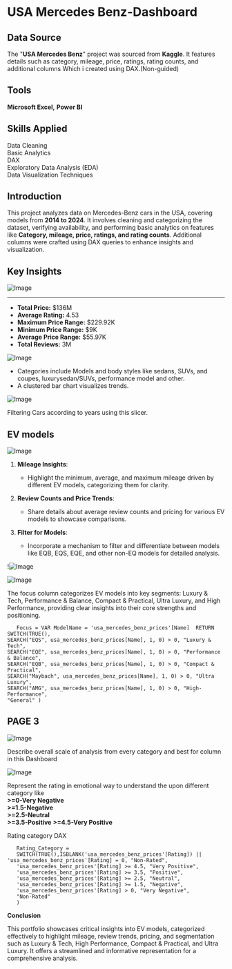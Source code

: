 # USA Mercedes Benz-Dashboard



## Data Source
The "**USA Mercedes Benz**" project was sourced from **Kaggle**.
It features details such as category, mileage, price, ratings, rating counts, and additional columns Which i created using DAX.(Non-guided)

## Tools 

**Microsoft Excel,**
**Power BI**
## Skills Applied
Data Cleaning      
Basic Analytics      
 DAX   
  Exploratory Data Analysis (EDA)  
   Data Visualization Techniques



## Introduction
This project analyzes data on Mercedes-Benz cars in the USA, covering models from **2014 to 2024**. It involves cleaning and categorizing the dataset, verifying availability, and performing basic analytics on features like **Category, mileage, price, ratings, and rating counts**. Additional columns were crafted using DAX queries to enhance insights and visualization.

## Key Insights

![Image](https://github.com/user-attachments/assets/583e76bc-e9e1-4f32-9bf8-13836b167e87)

  

---
- **Total Price:** $136M  
- **Average Rating:** 4.53  
- **Maximum Price Range:** $229.92K  
- **Minimum Price Range:** $9K  
- **Average Price Range:** $55.97K  
- **Total Reviews:** 3M 

![Image](https://github.com/user-attachments/assets/42634b4c-629c-4869-8c42-95fe8a952cf4)


  - Categories include Models and body styles like sedans, SUVs, and coupes, luxurysedan/SUVs, performance model and other.  
- A clustered bar chart visualizes trends. 

![Image](https://github.com/user-attachments/assets/21e17b63-b214-4127-ae31-056afcfd49bd)

Filtering Cars according to years using this slicer.


## EV models

![Image](https://github.com/user-attachments/assets/fad9c6e5-6037-4c59-9a8a-afbfd1d4fce4)



1. **Mileage Insights**:
   - Highlight the minimum, average, and maximum mileage driven by different EV models, categorizing them for clarity.

2. **Review Counts and Price Trends**:
   - Share details about average review counts and pricing for various EV models to showcase comparisons.

3. **Filter for Models**:
   - Incorporate a mechanism to filter and differentiate between models like EQB, EQS, EQE, and other non-EQ models for detailed analysis.

   
!![Image](https://github.com/user-attachments/assets/721c8b14-55bd-449c-9aa4-79214c54b456)

![Image](https://github.com/user-attachments/assets/668f2df7-f89a-4eb9-975f-91a5af704a10)


The focus column categorizes EV models into key segments: Luxury & Tech, Performance & Balance, Compact & Practical, Ultra Luxury, and High Performance, providing clear insights into their core strengths and positioning.






       Focus = VAR ModelName = 'usa_mercedes_benz_prices'[Name]  RETURN SWITCH(TRUE(),
    SEARCH("EQS", usa_mercedes_benz_prices[Name], 1, 0) > 0, "Luxury & Tech",
    SEARCH("EQE", usa_mercedes_benz_prices[Name], 1, 0) > 0, "Performance & Balance",
    SEARCH("EQB", usa_mercedes_benz_prices[Name], 1, 0) > 0, "Compact & Practical",
    SEARCH("Maybach", usa_mercedes_benz_prices[Name], 1, 0) > 0, "Ultra Luxury",
    SEARCH("AMG", usa_mercedes_benz_prices[Name], 1, 0) > 0, "High-Performance",
    "General" )     


## PAGE 3

![Image](https://github.com/user-attachments/assets/33d4c168-1fea-4ff2-aaed-9e8c88c3d7c6)

Describe overall scale of analysis from every category and best for column in this Dashboard


![Image](https://github.com/user-attachments/assets/771a07fe-a6f7-47ea-8e70-d3b5f0710990)

Represent the rating in emotional way to understand the upon different category like       
**>=0-Very Negative**       
**>=1.5-Negative**   
**>=2.5-Neutral**    
**>=3.5-Positive** 
**>=4.5-Very Positive**



Rating category DAX

       Rating_Category = 
       SWITCH(TRUE(),ISBLANK('usa_mercedes_benz_prices'[Rating]) || 'usa_mercedes_benz_prices'[Rating] = 0, "Non-Rated",
       'usa_mercedes_benz_prices'[Rating] >= 4.5, "Very Positive",
       'usa_mercedes_benz_prices'[Rating] >= 3.5, "Positive",
       'usa_mercedes_benz_prices'[Rating] >= 2.5, "Neutral",
       'usa_mercedes_benz_prices'[Rating] >= 1.5, "Negative",
       'usa_mercedes_benz_prices'[Rating] > 0, "Very Negative",
       "Non-Rated"
       )

**Conclusion**

This portfolio showcases critical insights into EV models, categorized effectively to highlight mileage, review trends, pricing, and segmentation such as Luxury & Tech, High Performance, Compact & Practical, and Ultra Luxury. It offers a streamlined and informative representation for a comprehensive analysis.
